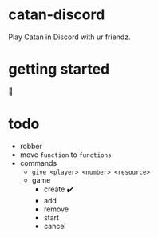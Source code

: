 # catan-discord

Play Catan in Discord with ur friendz.

# getting started

:construction:

# todo

- robber
- move `function` to `functions`
- commands
    - `give <player> <number> <resource>`
    - game
        - create :heavy_check_mark:
        - add <player>
        - remove <player>
        - start
        - cancel
